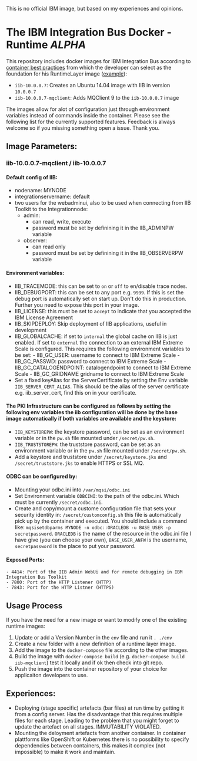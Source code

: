 This is no official IBM image, but based on my experiences and opinions.

# The IBM Integration Bus Docker - Runtime *ALPHA*

This repository includes docker images for IBM Integration Bus according to [container best practices](http://developers.redhat.com/blog/2016/02/24/10-things-to-avoid-in-docker-containers/) 
from which the developer can select as the foundation for his RuntimeLayer image ([example](https://github.com/dennisseidel/iib-bestpractice-applications-template)):
- `iib-10.0.0.7`: Creates an Ubuntu 14.04 image with IIB in version `10.0.0.7`  
- `iib-10.0.0.7-mqclient`: Adds MQClient 9 to the `iib-10.0.0.7` image

The images allow for alot of configuration just through environment variables instead of commands inside the container. Please see the following list for the currently supported features.
Feedback is always welcome so if you missing something open a issue. Thank you.

## Image Parameters:

### iib-10.0.0.7-mqclient / iib-10.0.0.7

#### Default config of IIB:
  - nodename: MYNODE
  - integrationservername: default
  - two users for the webadminui, also to be used when connecting from IIB Toolkit to the Integrationnode:
    - admin:
      - can read, write, execute
      - password must be set by definining it in the IIB_ADMINPW variable
    - observer:
      - can read only
      - password must be set by definining it in the IIB_OBSERVERPW variable

#### Environment variables:
- IIB_TRACEMODE: this can be set to `on` or `off` to en/disable trace nodes.
- IIB_DEBUGPORT: this can be set to any port e.g. `9999`. If this is set the debug port is automatically set on start up. Don't do this in production. Further you need to expose this port in your image.  
- IIB_LICENSE: this must be set to `accept` to indicate that you accepted the IBM License Agreement
- IIB_SKIPDEPLOY: Skip deployment of IIB applications, useful in development
- IIB_GLOBALCACHE: if set to `internal` the global cache on IIB is just enabled. If set to `external` the connection to an external IBM Extreme Scale is configured. This requires the following environment variables to be set:
      - IIB_GC_USER: username to connect to IBM Extreme Scale
      - IIB_GC_PASSWD: password to connect to IBM Extreme Scale
      - IIB_GC_CATALOGENDPOINT: catalogendpoint to connect to IBM Extreme Scale
      - IIB_GC_GRIDNAME gridname to connect to IBM Extreme Scale
- Set a fixed keyAlias for the ServerCertificate by setting the Env variable `IIB_SERVER_CERT_ALIAS`. This should be the alias of the server certificate e.g. iib_server_cert, find this on in your certificate. 

#### The PKI Infrastructure can be configured as follows by setting the following env variables the iib configuration will be done by the base image automatically if both variables are available and the keystore:
- `IIB_KEYSTOREPW`: the keystore password, can be set as an environment variable or in the `pw.sh` file mounted under `/secret/pw.sh`.
- `IIB_TRUSTSTOREPW`: the truststore password, can be set as an environment variable or in the `pw.sh` file mounted under `/secret/pw.sh`.
- Add a keystore and truststore under `/secret/keystore.jks` and `/secret/truststore.jks` to enable HTTPS or SSL MQ.

#### ODBC can be configured by: 
- Mounting your odbc.ini into `/var/mqsi/odbc.ini`
- Set Environment variable `ODBCINI`: to the path of the odbc.ini. Which must be currently `/secret/odbc.ini`.
- Create and copy/mount a custome configuration file that sets your security identity in: `/secret/customconfig.sh` this file is automatically pick up by the container and executed. You should include a command like: `mqsisetdbparms MYNODE -n odbc::ORACLEDB -u BASE_USER -p secretpassword`. `ORACLEDB` is the name of the resource in the odbc.ini file I have give (you can choose your own), `BASE_USER_ANFW` is the username, `secretpassword` is the place to put your password.

#### Exposed Ports:
    - 4414: Port of the IIB Admin WebUi and for remote debugging in IBM Integration Bus Toolkit
    - 7800: Port of the HTTP Listener (HTTP)
    - 7843: Port for the HTTP Listner (HTTPS) 

## Usage Process
If you have the need for a new image or want to modify one of the existing runtime images:

1. Update or add a Version Number in the `env` file and run it `. ./env`
2. Create a new folder with a new definition of a runtime layer image.
3. Add the image to the `docker-compose` file according to the other images.
4. Build the image with `docker-compose build` (e.g. `docker-compose build iib-mqclient`) test it locally and if ok then check into git repo.
5. Push the image into the container repository of your choice for applicaiton developers to use.

## Experiences:
- Deploying (stage specific) artefacts (bar files) at run time by getting it from a config server. Has the disadvantage that this requires multiple files for each stage. Leading to the problem that you might forget to update the artefact on all stages. IMMUTABILITY VIOLATED.
- Mounting the deloyment artefacts from another container. In container plattforms like OpenShift or Kubernetes there is no possibility to specify dependencies between containers, this makes it complex (not impossible) to make it work and maintain.
